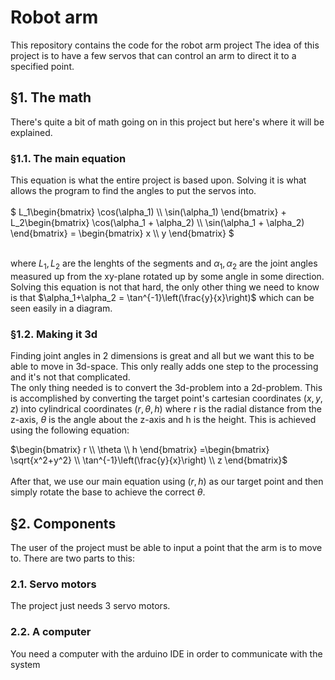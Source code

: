 # Robot arm
This repository contains the code for the robot arm project
The idea of this project is to have a few servos that can control an arm to direct it to a specified point. 


## §1. The math
There's quite a bit of math going on in this project but here's where it will be explained.

### §1.1. The main equation
This equation is what the entire project is based upon. Solving it is what allows the program to find the angles
to put the servos into. \
\
$`
L_1\begin{bmatrix} \cos(\alpha_1) \\ \sin(\alpha_1) \end{bmatrix} + L_2\begin{bmatrix} \cos(\alpha_1 + \alpha_2) \\ \sin(\alpha_1 + \alpha_2) \end{bmatrix} = \begin{bmatrix} x \\ y \end{bmatrix} 
`$ 

\
where $`L_1, L_2`$ are the lenghts of the segments and
$`\alpha_1, \alpha_2`$ are the joint angles measured up from the xy-plane rotated up by some angle in some direction.
Solving this equation is not that hard, the only other thing we need to know is that $\alpha_1+\alpha_2 = \tan^{-1}\left(\frac{y}{x}\right)$ which can be seen easily in a diagram.

### §1.2. Making it 3d
Finding joint angles in 2 dimensions is great and all but we want this to be able to move in 3d-space. This only really adds one step to the processing and it's not that complicated.\
The only thing needed is to convert the 3d-problem into a 2d-problem. This is accomplished by converting the target point's cartesian coordinates $(x, y, z)$ into cylindrical coordinates $(r, \theta, h)$ where r is the radial distance from the z-axis, $\theta$ is the angle about the z-axis and h is the height. This is achieved using the following equation:

$`\begin{bmatrix} 
              r \\ 
              \theta \\ 
              h 
  \end{bmatrix} =\begin{bmatrix} 
              \sqrt{x^2+y^2} \\
              \tan^{-1}\left(\frac{y}{x}\right) \\ 
              z \end{bmatrix}`$\
\
After that, we use our main equation using $(r,h)$ as our target point and then simply rotate the base to achieve the correct $\theta$.
 

## §2. Components
The user of the project must be able to input a point that the arm is to move to. There are two parts to this:

### 2.1. Servo motors
The project just needs 3 servo motors.

### 2.2. A computer
You need a computer with the arduino IDE in order to communicate with the system
